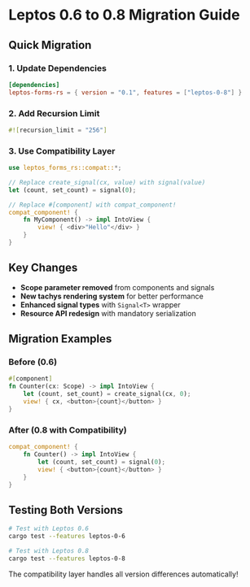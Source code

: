 # Leptos 0.6 to 0.8 Migration Guide

## Quick Migration

### 1. Update Dependencies
```toml
[dependencies]
leptos-forms-rs = { version = "0.1", features = ["leptos-0-8"] }
```

### 2. Add Recursion Limit
```rust
#![recursion_limit = "256"]
```

### 3. Use Compatibility Layer
```rust
use leptos_forms_rs::compat::*;

// Replace create_signal(cx, value) with signal(value)
let (count, set_count) = signal(0);

// Replace #[component] with compat_component!
compat_component! {
    fn MyComponent() -> impl IntoView {
        view! { <div>"Hello"</div> }
    }
}
```

## Key Changes

- **Scope parameter removed** from components and signals
- **New tachys rendering system** for better performance
- **Enhanced signal types** with `Signal<T>` wrapper
- **Resource API redesign** with mandatory serialization

## Migration Examples

### Before (0.6)
```rust
#[component]
fn Counter(cx: Scope) -> impl IntoView {
    let (count, set_count) = create_signal(cx, 0);
    view! { cx, <button>{count}</button> }
}
```

### After (0.8 with Compatibility)
```rust
compat_component! {
    fn Counter() -> impl IntoView {
        let (count, set_count) = signal(0);
        view! { <button>{count}</button> }
    }
}
```

## Testing Both Versions

```bash
# Test with Leptos 0.6
cargo test --features leptos-0-6

# Test with Leptos 0.8  
cargo test --features leptos-0-8
```

The compatibility layer handles all version differences automatically!
